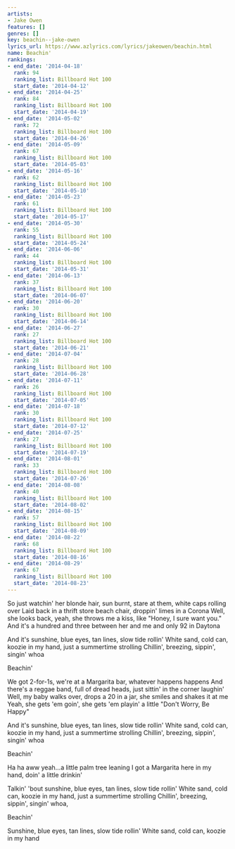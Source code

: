 ```yaml
---
artists:
- Jake Owen
features: []
genres: []
key: beachin--jake-owen
lyrics_url: https://www.azlyrics.com/lyrics/jakeowen/beachin.html
name: Beachin'
rankings:
- end_date: '2014-04-18'
  rank: 94
  ranking_list: Billboard Hot 100
  start_date: '2014-04-12'
- end_date: '2014-04-25'
  rank: 84
  ranking_list: Billboard Hot 100
  start_date: '2014-04-19'
- end_date: '2014-05-02'
  rank: 72
  ranking_list: Billboard Hot 100
  start_date: '2014-04-26'
- end_date: '2014-05-09'
  rank: 67
  ranking_list: Billboard Hot 100
  start_date: '2014-05-03'
- end_date: '2014-05-16'
  rank: 62
  ranking_list: Billboard Hot 100
  start_date: '2014-05-10'
- end_date: '2014-05-23'
  rank: 61
  ranking_list: Billboard Hot 100
  start_date: '2014-05-17'
- end_date: '2014-05-30'
  rank: 55
  ranking_list: Billboard Hot 100
  start_date: '2014-05-24'
- end_date: '2014-06-06'
  rank: 44
  ranking_list: Billboard Hot 100
  start_date: '2014-05-31'
- end_date: '2014-06-13'
  rank: 37
  ranking_list: Billboard Hot 100
  start_date: '2014-06-07'
- end_date: '2014-06-20'
  rank: 30
  ranking_list: Billboard Hot 100
  start_date: '2014-06-14'
- end_date: '2014-06-27'
  rank: 27
  ranking_list: Billboard Hot 100
  start_date: '2014-06-21'
- end_date: '2014-07-04'
  rank: 28
  ranking_list: Billboard Hot 100
  start_date: '2014-06-28'
- end_date: '2014-07-11'
  rank: 26
  ranking_list: Billboard Hot 100
  start_date: '2014-07-05'
- end_date: '2014-07-18'
  rank: 30
  ranking_list: Billboard Hot 100
  start_date: '2014-07-12'
- end_date: '2014-07-25'
  rank: 27
  ranking_list: Billboard Hot 100
  start_date: '2014-07-19'
- end_date: '2014-08-01'
  rank: 33
  ranking_list: Billboard Hot 100
  start_date: '2014-07-26'
- end_date: '2014-08-08'
  rank: 40
  ranking_list: Billboard Hot 100
  start_date: '2014-08-02'
- end_date: '2014-08-15'
  rank: 57
  ranking_list: Billboard Hot 100
  start_date: '2014-08-09'
- end_date: '2014-08-22'
  rank: 68
  ranking_list: Billboard Hot 100
  start_date: '2014-08-16'
- end_date: '2014-08-29'
  rank: 67
  ranking_list: Billboard Hot 100
  start_date: '2014-08-23'
---
```


So just watchin' her blonde hair, sun burnt, stare at them, white caps rolling over
Laid back in a thrift store beach chair, droppin' limes in a Corona
Well, she looks back, yeah, she throws me a kiss, like "Honey, I sure want you."
And it's a hundred and three between her and me and only 92 in Daytona


And it's sunshine, blue eyes, tan lines, slow tide rollin'
White sand, cold can, koozie in my hand, just a summertime strolling
Chillin', breezing, sippin', singin' whoa

Beachin'

We got 2-for-1s, we're at a Margarita bar, whatever happens happens
And there's a reggae band, full of dread heads, just sittin' in the corner laughin'
Well, my baby walks over, drops a 20 in a jar, she smiles and shakes it at me
Yeah, she gets 'em goin', she gets 'em playin' a little "Don't Worry, Be Happy"


And it's sunshine, blue eyes, tan lines, slow tide rollin'
White sand, cold can, koozie in my hand, just a summertime strolling
Chillin', breezing, sippin', singin' whoa

Beachin'

Ha ha aww yeah...a little palm tree leaning
I got a Margarita here in my hand, doin' a little drinkin'


Talkin' 'bout sunshine, blue eyes, tan lines, slow tide rollin'
White sand, cold can, koozie in my hand, just a summertime strolling
Chillin', breezing, sippin', singin' whoa,

Beachin'

Sunshine, blue eyes, tan lines, slow tide rollin'
White sand, cold can, koozie in my hand




